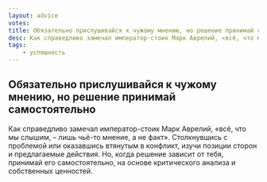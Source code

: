 ```yaml
---
layout: advice
votes:
title: Обязательно прислушивайся к чужому мнению, но решение принимай самостоятельно
desc: Как справедливо замечал император-стоик Марк Аврелий, «всё, что мы слышим, – лишь чьё-то мнение, а не факт».
tags:
    - успешность
---
```


## Обязательно прислушивайся к чужому мнению, но решение принимай самостоятельно

Как справедливо замечал император-стоик Марк Аврелий, «всё, что мы слышим, – лишь чьё-то мнение, а не факт». Столкнувшись с проблемой или оказавшись втянутым в конфликт, изучи позиции сторон и предлагаемые действия. Но, когда решение зависит от тебя, принимай его самостоятельно, на основе критического анализа и собственных ценностей.

